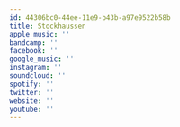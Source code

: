 ```yaml
---
id: 44306bc0-44ee-11e9-b43b-a97e9522b58b
title: Stockhaussen
apple_music: ''
bandcamp: ''
facebook: ''
google_music: ''
instagram: ''
soundcloud: ''
spotify: ''
twitter: ''
website: ''
youtube: ''
---
```

